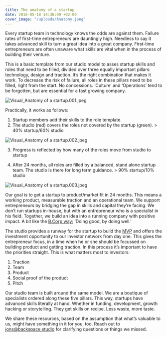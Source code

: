 ```yaml
---
title: The anatomy of a startup
date: 2016-05-18 14:36:00 +02:00
cover_image: "/uploads/Anatomy.jpeg"
---
```


Every startup team in technology knows the odds are against them. Failure rates of first-time entrepreneurs are dauntingly high. Needless to say it takes advanced skill to turn a great idea into a great company. First-time entrepreneurs are often unaware what skills are vital when in the process of building their venture. 

This is a basic template from our studio model to asses startup skills and roles that need to be filled, divided over three equally important pillars: technology, design and traction. It’s the right combination that makes it work. To decrease the risk of failure, all roles in these pillars need to be filled, right from the start. No concessions.  ‘Culture’ and ‘Operations’ tend to be forgotten, but are essential for a fast growing company. 

![Visual_Anatomy of a startup.001.jpeg](/uploads/Visual_Anatomy%20of%20a%20startup.001.jpeg)
  
Practically, it works as follows:  

1. Startup members add their skills to the role template.
2. The studio (red) covers the roles not covered by the startup (green). > 40% startup/60% studio

![Visual_Anatomy of a startup.002.jpeg](/uploads/Visual_Anatomy%20of%20a%20startup.002.jpeg)

3. Progress is reflected by how many of the roles move from studio to startup

4. After 24 months, all roles are filled by a balanced, stand alone startup team. The studio is there for long term guidance. > 90% startup/10% studio

![Visual_Anatomy of a startup.003.jpeg](/uploads/Visual_Anatomy%20of%20a%20startup.003.jpeg)

Our goal is to get a startup to product/market fit in 24 months. This means a working product, measurable traction and an operational team. We support entrepreneurs by bridging the gap in skills and capital they’re facing. We don’t run startups in-house, but with an entrepreneur who is a specialist in his field. Together, we build an idea into a running company with positive impact. A bit like the [B.Corp way](https://www.youtube.com/watch?v=V-VFZUFJwt4); ‘Doing good, by doing well.’ 

The studio provides a runway for the startup to build the [MVP](https://en.wikipedia.org/wiki/Minimum_viable_product) and offers the investment opportunity to our investor network from day one. This gives the entrepreneur focus, in a time when he or she should be focussed on building product and getting traction. In this process it’s important to have the priorities straight. This is what matters most to investors:

1. Traction
2. Team
3. Product
4. Social proof of the product
5. Pitch

Our studio team is built around the same model. We are a boutique of specialists ordered along these five pillars. This way, startups have advanced skills literally at hand. Whether in funding, development, growth hacking or storytelling. They get skills on recipe. Less waste, more taste.

We share these resources, based on the assumption that what’s valuable to us, might have something in it for you, too. Reach out to [jons@backspace.studio](mailto:jons@backspace.studio) for clarifying questions or things we missed. 